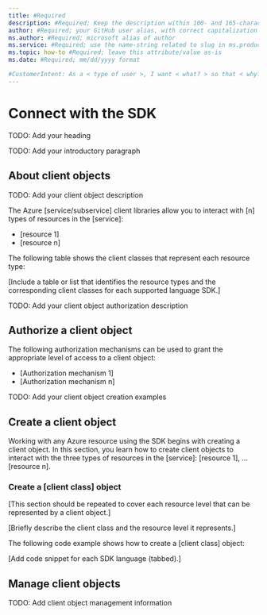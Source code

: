 ```yaml
---
title: #Required
description: #Required; Keep the description within 100- and 165-characters including spaces.
author: #Required; your GitHub user alias, with correct capitalization
ms.author: #Required; microsoft alias of author
ms.service: #Required; use the name-string related to slug in ms.product/ms.service
ms.topic: how-to #Required; leave this attribute/value as-is
ms.date: #Required; mm/dd/yyyy format

#CustomerIntent: As a < type of user >, I want < what? > so that < why? >.
---
```


# Connect with the SDK

<!-- Remove all the comments in this template before you #sign-off or merge to the main branch.
You can provide feedback about this template at: https://aka.ms/patterns-feedback
-->

<!-- 1. H1 ------------------------------------------------------------------------------
Required. The H1 can use the same text as the title, but it can be longer than 65 characters.

Example: # Create and manage client objects that interact with data resources
-->

TODO: Add your heading

<!-- 2. Introductory paragraph ----------------------------------------------------------

Required. Lead with an intro that describes the Azure SDKs and how client objects connect an app to data resources. Keep it focused.

* Introduction immediately follows the H1 text.
* Introduction section should be 1 paragraph.
* Don't use a bulleted list of article H2 sections.

Example: The Azure SDKs are collections of libraries built to make it easier to use Azure services from different languages. The SDKs are designed to simplify interactions between your application and Azure resources. Working with Azure resources using the SDK begins with creating a client instance. This article shows how to create client objects to interact with data resources in [service/subservice], and offers best practices on how to manage clients in your application.

-->

TODO: Add your introductory paragraph

<!-- 3. About client objects ----------------------------------------------------------------

Required. A section describing client objects should be the first H2 after the H1. 

## About client objects

* List the various data resource layers in a service
* Describe how client objects are the means by which an application connects to and interacts with these resources.
* Depending on the complexity of the service, the user may benefit from a table or list that displays the resource types in the service and links to the corresponding client library classes for each supported language SDK.
-->

## About client objects

TODO: Add your client object description

The Azure [service/subservice] client libraries allow you to interact with [n] types of resources in the [service]: 
- [resource 1]
- [resource n]

The following table shows the client classes that represent each resource type:

[Include a table or list that identifies the resource types and the corresponding client classes for each supported language SDK.]

<!-- 4. Client object authorization ---------------------------------------------------------

Required. The user should understand that authorization is necessary for an app to access and interact with data resources in a service.

* List the supported authorization mechanisms that are used to grant the appropriate level of access to a client object. For example, Azure AD, SAS, or shared key authorization.
* Typically, this section is nonprescriptive and links are provided to a separate authorization article that provide more detail and example.

-->

TODO: Add your client object authorization description

## Authorize a client object

The following authorization mechanisms can be used to grant the appropriate level of access to a client object:

- [Authorization mechanism 1]
- [Authorization mechanism n]

<!-- 5. Client object creation ---------------------------------------------------------

Required. The user should understand how to create client objects to work with data resources in a service.

* This section demonstrates client object creation using code examples for each supported language.
* The samples are narrowly focused on creating an authorized client object, as other functionality is covered elsewhere in the developer guide.
* This section typically alternates between explanatory text and code examples (as conceptual tabs for each language SDK).

-->

TODO: Add your client object creation examples

## Create a client object

Working with any Azure resource using the SDK begins with creating a client object. In this section, you learn how to create client objects to interact with the three types of resources in the [service]: [resource 1], ... [resource n].

### Create a [client class] object

[This section should be repeated to cover each resource level that can be represented by a client object.]

[Briefly describe the client class and the resource level it represents.]

The following code example shows how to create a [client class] object:

[Add code snippet for each SDK language (tabbed).]

<!-- 6. Client object management ---------------------------------------------------------

Optional. The user should understand best practices for client management throughout the app lifetime. 

* This section is focused on Azure SDK clients generally, and can include client immutability, thread safety, and recommendation of singleton clients.

-->

## Manage client objects

TODO: Add client object management information

```